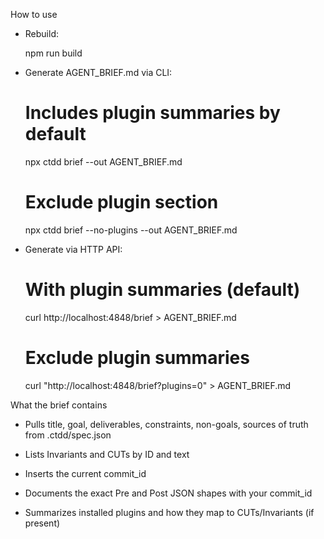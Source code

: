 How to use


- Rebuild:


	npm run build


- Generate AGENT_BRIEF.md via CLI:


	# Includes plugin summaries by default
	npx ctdd brief --out AGENT_BRIEF.md
	
	# Exclude plugin section
	npx ctdd brief --no-plugins --out AGENT_BRIEF.md


- Generate via HTTP API:


	# With plugin summaries (default)
	curl http://localhost:4848/brief > AGENT_BRIEF.md
	
	# Exclude plugin summaries
	curl "http://localhost:4848/brief?plugins=0" > AGENT_BRIEF.md

What the brief contains


- Pulls title, goal, deliverables, constraints, non-goals, sources of truth from .ctdd/spec.json

- Lists Invariants and CUTs by ID and text

- Inserts the current commit_id

- Documents the exact Pre and Post JSON shapes with your commit_id

- Summarizes installed plugins and how they map to CUTs/Invariants (if present)